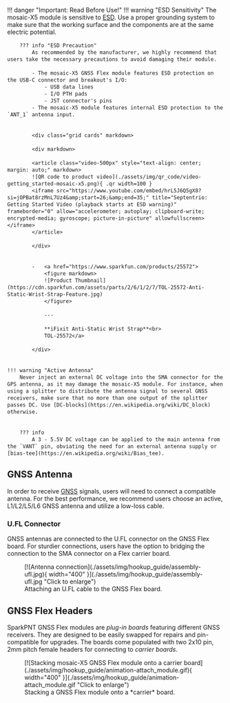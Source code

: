 !!! danger "Important: Read Before Use!"
	!!! warning "ESD Sensitivity"
		The mosaic-X5 module is sensitive to [ESD](https://en.wikipedia.org/wiki/Electrostatic_discharge "Electrostatic Discharge"). Use a proper grounding system to make sure that the working surface and the components are at the same electric potential.


		??? info "ESD Precaution"
			As recommended by the manufacturer, we highly recommend that users take the necessary precautions to avoid damaging their module.

			- The mosaic-X5 GNSS Flex module features ESD protection on the USB-C connector and breakout's I/O:
				- USB data lines
				- I/O PTH pads
				- JST connector's pins
			- The mosaic-X5 module features internal ESD protection to the `ANT_1` antenna input.


			<div class="grid cards" markdown>

			<div markdown>

			<article class="video-500px" style="text-align: center; margin: auto;" markdown>
			![QR code to product video](./assets/img/qr_code/video-getting_started-mosaic-x5.png){ .qr width=100 }
			<iframe src="https://www.youtube.com/embed/hrL5J6Q5gX8?si=jOPBat8rzMnL7Uz4&amp;start=26;&amp;end=35;" title="Septentrio: Getting Started Video (playback starts at ESD warning)" frameborder="0" allow="accelerometer; autoplay; clipboard-write; encrypted-media; gyroscope; picture-in-picture" allowfullscreen></iframe>
			</article>

			</div>


			-   <a href="https://www.sparkfun.com/products/25572">
				<figure markdown>
				![Product Thumbnail](https://cdn.sparkfun.com/assets/parts/2/6/1/2/7/TOL-25572-Anti-Static-Wrist-Strap-Feature.jpg)
				</figure>		

				---

				**iFixit Anti-Static Wrist Strap**<br>
				TOL-25572</a>

			</div>


	!!! warning "Active Antenna"
		Never inject an external DC voltage into the SMA connector for the GPS antenna, as it may damage the mosaic-X5 module. For instance, when using a splitter to distribute the antenna signal to several GNSS receivers, make sure that no more than one output of the splitter passes DC. Use [DC-blocks](https://en.wikipedia.org/wiki/DC_block) otherwise.


		??? info
			A 3 - 5.5V DC voltage can be applied to the main antenna from the `VANT` pin, obviating the need for an external antenna supply or [bias-tee](https://en.wikipedia.org/wiki/Bias_tee).



## GNSS Antenna
In order to receive [GNSS](https://en.wikipedia.org/wiki/Satellite_navigation "Global Navigation Satellite System") signals, users will need to connect a compatible antenna. For the best performance, we recommend users choose an active, L1/L2/L5/L6 GNSS antenna and utilize a low-loss cable.



### U.FL Connector
GNSS antennas are connected to the U.FL connector on the GNSS Flex board. For sturdier connections, users have the option to bridging the connection to the SMA connector on a Flex carrier board.


<figure markdown>
[![Antenna connection](./assets/img/hookup_guide/assembly-ufl.jpg){ width="400" }](./assets/img/hookup_guide/assembly-ufl.jpg "Click to enlarge")
<figcaption markdown>Attaching an U.FL cable to the GNSS Flex board.</figcaption>
</figure>



## GNSS Flex Headers
SparkPNT GNSS Flex modules are *plug-in boards* featuring different GNSS receivers. They are designed to be easily swapped for repairs and pin-compatible for upgrades. The boards come populated with two 2x10 pin, 2mm pitch female headers for connecting to *carrier boards*.


<figure markdown>
[![Stacking mosaic-X5 GNSS Flex module onto a carrier board](./assets/img/hookup_guide/animation-attach_module.gif){ width="400" }](./assets/img/hookup_guide/animation-attach_module.gif "Click to enlarge")
<figcaption markdown>Stacking a GNSS Flex module onto a *carrier* board.</figcaption>
</figure>

